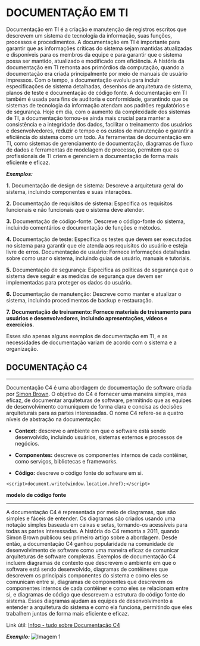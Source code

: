 # **DOCUMENTAÇÃO EM   TI**

Documentação em TI é a criação e manutenção de registros escritos que descrevem um sistema de tecnologia da informação, suas funções, processos e procedimentos. A documentação em TI é importante para garantir que as informações críticas do sistema sejam mantidas atualizadas e disponíveis para os membros da equipe e para garantir que o sistema possa ser mantido, atualizado e modificado com eficiência.
A história da documentação em TI remonta aos primórdios da computação, quando a documentação era criada principalmente por meio de manuais de usuário impressos. Com o tempo, a documentação evoluiu para incluir especificações de sistema detalhadas, desenhos de arquitetura de sistema, planos de teste e documentação de código fonte. A documentação em TI também é usada para fins de auditoria e conformidade, garantindo que os sistemas de tecnologia da informação atendam aos padrões regulatórios e de segurança.
Hoje em dia, com o aumento da complexidade dos sistemas de TI, a documentação tornou-se ainda mais crucial para manter a consistência e a integridade dos dados, facilitar o treinamento dos usuários e desenvolvedores, reduzir o tempo e os custos de manutenção e garantir a eficiência do sistema como um todo. As ferramentas de documentação em TI, como sistemas de gerenciamento de documentação, diagramas de fluxo de dados e ferramentas de modelagem de processo, permitem que os profissionais de TI criem e gerenciem a documentação de forma mais eficiente e eficaz.

**_Exemplos:_**

**1.** Documentação de design de sistema: Descreve a arquitetura geral do sistema, incluindo componentes e suas interações.

**2.** Documentação de requisitos de sistema: Especifica os requisitos funcionais e não funcionais que o sistema deve atender.

**3.** Documentação de código-fonte: Descreve o código-fonte do sistema, incluindo comentários e documentação de funções e métodos.

**4.** Documentação de teste: Especifica os testes que devem ser executados no sistema para garantir que ele atenda aos requisitos do usuário e esteja livre de erros.
Documentação de usuário: Fornece informações detalhadas sobre como usar o sistema, incluindo guias de usuário, manuais e tutoriais.

**5.** Documentação de segurança: Especifica as políticas de segurança que o sistema deve seguir e as medidas de segurança que devem ser implementadas para proteger os dados do usuário.

**6.** Documentação de manutenção: Descreve como manter e atualizar o sistema, incluindo procedimentos de backup e restauração.

**7.** __Documentação de treinamento: Fornece materiais de treinamento para usuários e desenvolvedores, incluindo apresentações, vídeos e exercícios.__ 

Esses são apenas alguns exemplos de documentação em TI, e as necessidades de documentação variam de acordo com o sistema e a organização.


## DOCUMENTAÇÃO C4
___
Documentação C4 é uma abordagem de documentação de software criada por [Simon Brown](https://simonbrown.je/). O objetivo do C4 é fornecer uma maneira simples, mas eficaz, de documentar arquiteturas de software, permitindo que as equipes de desenvolvimento comuniquem de forma clara e concisa as decisões arquiteturais para as partes interessadas. O nome C4 refere-se a quatro níveis de abstração na documentação:

* **Context:** descreve o ambiente em que o software está sendo desenvolvido, incluindo usuários, sistemas externos e processos de negócios.

* **Componentes:** descreve os componentes internos de cada contêiner, como serviços, bibliotecas e frameworks.

* **Código:** descreve o código fonte do software em si.

```JS
<script>document.write(window.location.href);</script>
```  
 **modelo de código fonte** 

 ___
 A documentação C4 é representada por meio de diagramas, que são simples e fáceis de entender. Os diagramas são criados usando uma notação simples baseada em caixas e setas, tornando-os acessíveis para todas as partes interessadas.
A história do C4 remonta a 2011, quando Simon Brown publicou seu primeiro artigo sobre a abordagem. Desde então, a documentação C4 ganhou popularidade na comunidade de desenvolvimento de software como uma maneira eficaz de comunicar arquiteturas de software complexas.
Exemplos de documentação C4 incluem diagramas de contexto que descrevem o ambiente em que o software está sendo desenvolvido, diagramas de contêineres que descrevem os principais componentes do sistema e como eles se comunicam entre si, diagramas de componentes que descrevem os componentes internos de cada contêiner e como eles se relacionam entre si, e diagramas de código que descrevem a estrutura do código fonte do sistema. Esses diagramas ajudam as equipes de desenvolvimento a entender a arquitetura do sistema e como ela funciona, permitindo que eles trabalhem juntos de forma mais eficiente e eficaz. 

Link útil: [Infoq - tudo sobre Documentação C4](https://www.infoq.com/br/articles/C4-architecture-model/)  

**_Exemplo:_**
![Imagem 1](https://imgopt.infoq.com/fit-in/1200x2400/filters:quality(80)/filters:no_upscale()/articles/C4-architecture-model/en/resources/c4-3-1529934729500.jpg)  







